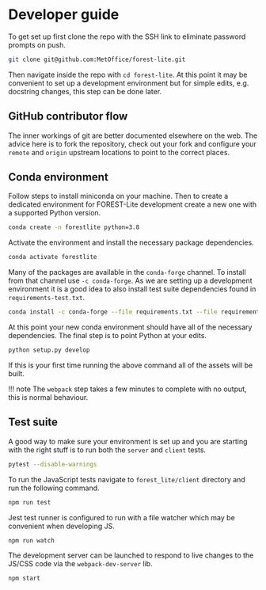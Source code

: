 
# Developer guide

To get set up first clone the repo with the SSH link to
eliminate password prompts on push.

```sh
git clone git@github.com:MetOffice/forest-lite.git
```

Then navigate inside the repo with `cd forest-lite`. At this
point it may be convenient to set up a development environment
but for simple edits, e.g. docstring changes, this step can
be done later.


## GitHub contributor flow

The inner workings of git are better documented elsewhere on the web. The
advice here is to fork the repository, check out your fork and configure
your `remote` and `origin` upstream locations to point to the correct
places.

## Conda environment

Follow steps to install miniconda on your machine. Then
to create a dedicated environment for FOREST-Lite development
create a new one with a supported Python version.

```sh
conda create -n forestlite python=3.8
```

Activate the environment and install the necessary package
dependencies.

```sh
conda activate forestlite
```

Many of the packages are available in the `conda-forge` channel. To
install from that channel use `-c conda-forge`. As we are setting
up a development environment it is a good idea to also
install test suite dependencies found in `requirements-test.txt`.

```sh
conda install -c conda-forge --file requirements.txt --file requirements-test.txt
```

At this point your new conda environment should have all
of the necessary dependencies. The final step is to point Python
at your edits.

```sh
python setup.py develop
```

If this is your first time running the above command all of the
assets will be built.

!!! note
    The `webpack` step takes a few minutes to complete with no
    output, this is normal behaviour.


## Test suite

A good way to make sure your environment is set up and you are starting
with the right stuff is to run both the `server` and `client` tests.

```sh
pytest --disable-warnings
```

To run the JavaScript tests navigate to `forest_lite/client` directory
and run the following command.

```sh
npm run test
```

Jest test runner is configured to run with a file watcher which may be
convenient when developing JS.

```sh
npm run watch
```

The development server can be launched to respond to live changes to the
JS/CSS code via the `webpack-dev-server` lib.

```sh
npm start
```
